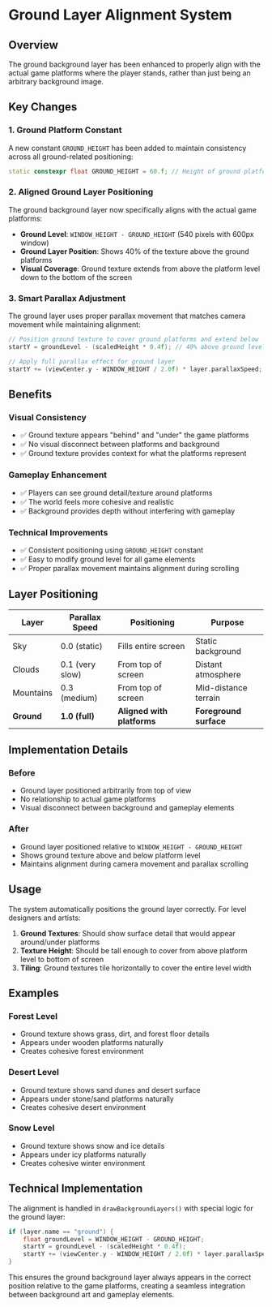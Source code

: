 # Ground Layer Alignment System

## Overview

The ground background layer has been enhanced to properly align with the actual game platforms where the player stands, rather than just being an arbitrary background image.

## Key Changes

### 1. Ground Platform Constant
A new constant `GROUND_HEIGHT` has been added to maintain consistency across all ground-related positioning:

```cpp
static constexpr float GROUND_HEIGHT = 60.f; // Height of ground platform from bottom of screen
```

### 2. Aligned Ground Layer Positioning
The ground background layer now specifically aligns with the actual game platforms:

- **Ground Level**: `WINDOW_HEIGHT - GROUND_HEIGHT` (540 pixels with 600px window)
- **Ground Layer Position**: Shows 40% of the texture above the ground platforms
- **Visual Coverage**: Ground texture extends from above the platform level down to the bottom of the screen

### 3. Smart Parallax Adjustment
The ground layer uses proper parallax movement that matches camera movement while maintaining alignment:

```cpp
// Position ground texture to cover ground platforms and extend below
startY = groundLevel - (scaledHeight * 0.4f); // 40% above ground level

// Apply full parallax effect for ground layer
startY += (viewCenter.y - WINDOW_HEIGHT / 2.0f) * layer.parallaxSpeed;
```

## Benefits

### Visual Consistency
- ✅ Ground texture appears "behind" and "under" the game platforms
- ✅ No visual disconnect between platforms and background
- ✅ Ground texture provides context for what the platforms represent

### Gameplay Enhancement
- ✅ Players can see ground detail/texture around platforms
- ✅ The world feels more cohesive and realistic
- ✅ Background provides depth without interfering with gameplay

### Technical Improvements
- ✅ Consistent positioning using `GROUND_HEIGHT` constant
- ✅ Easy to modify ground level for all game elements
- ✅ Proper parallax movement maintains alignment during scrolling

## Layer Positioning

| Layer | Parallax Speed | Positioning | Purpose |
|-------|----------------|-------------|---------|
| Sky | 0.0 (static) | Fills entire screen | Static background |
| Clouds | 0.1 (very slow) | From top of screen | Distant atmosphere |
| Mountains | 0.3 (medium) | From top of screen | Mid-distance terrain |
| **Ground** | **1.0 (full)** | **Aligned with platforms** | **Foreground surface** |

## Implementation Details

### Before
- Ground layer positioned arbitrarily from top of view
- No relationship to actual game platforms
- Visual disconnect between background and gameplay elements

### After
- Ground layer positioned relative to `WINDOW_HEIGHT - GROUND_HEIGHT`
- Shows ground texture above and below platform level
- Maintains alignment during camera movement and parallax scrolling

## Usage

The system automatically positions the ground layer correctly. For level designers and artists:

1. **Ground Textures**: Should show surface detail that would appear around/under platforms
2. **Texture Height**: Should be tall enough to cover from above platform level to bottom of screen
3. **Tiling**: Ground textures tile horizontally to cover the entire level width

## Examples

### Forest Level
- Ground texture shows grass, dirt, and forest floor details
- Appears under wooden platforms naturally
- Creates cohesive forest environment

### Desert Level
- Ground texture shows sand dunes and desert surface
- Appears under stone/sand platforms naturally  
- Creates cohesive desert environment

### Snow Level
- Ground texture shows snow and ice details
- Appears under icy platforms naturally
- Creates cohesive winter environment

## Technical Implementation

The alignment is handled in `drawBackgroundLayers()` with special logic for the ground layer:

```cpp
if (layer.name == "ground") {
    float groundLevel = WINDOW_HEIGHT - GROUND_HEIGHT;
    startY = groundLevel - (scaledHeight * 0.4f);
    startY += (viewCenter.y - WINDOW_HEIGHT / 2.0f) * layer.parallaxSpeed;
}
```

This ensures the ground background layer always appears in the correct position relative to the game platforms, creating a seamless integration between background art and gameplay elements. 
